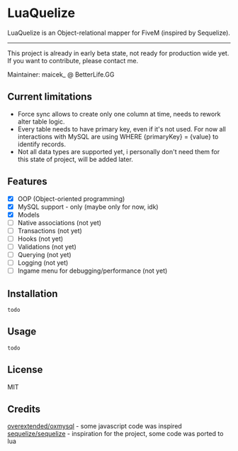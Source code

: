 # LuaQuelize

LuaQuelize is an Object-relational mapper for FiveM (inspired by Sequelize).

---

This project is already in early beta state, not ready for production wide yet. If you want to contribute, please contact me.

Maintainer: maicek\_ @ BetterLife.GG

## Current limitations

- Force sync allows to create only one column at time, needs to rework alter table logic.
- Every table needs to have primary key, even if it's not used. For now all interactions with MySQL are using WHERE {primaryKey} = {value} to identify records.
- Not all data types are supported yet, i personally don't need them for this state of project, will be added later.

## Features

- [x] OOP (Object-oriented programming)
- [x] MySQL support - only (maybe only for now, idk)
- [x] Models
- [ ] Native associations (not yet)
- [ ] Transactions (not yet)
- [ ] Hooks (not yet)
- [ ] Validations (not yet)
- [ ] Querying (not yet)
- [ ] Logging (not yet)
- [ ] Ingame menu for debugging/performance (not yet)

## Installation

`todo`

## Usage

`todo`

## License

MIT

## Credits

[overextended/oxmysql](https://github.com/overextended/oxmysql) - some javascript code was inspired
[sequelize/sequelize](https://github.com/sequelize/sequelize) - inspiration for the project, some code was ported to lua

